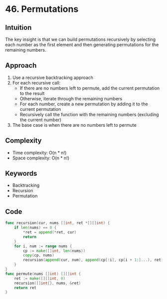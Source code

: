# 46. Permutations

## Intuition

The key insight is that we can build permutations recursively by selecting each number as the first element and then generating permutations for the remaining numbers.

## Approach

1. Use a recursive backtracking approach
2. For each recursive call:
   - If there are no numbers left to permute, add the current permutation to the result
   - Otherwise, iterate through the remaining numbers
   - For each number, create a new permutation by adding it to the current permutation
   - Recursively call the function with the remaining numbers (excluding the current number)
3. The base case is when there are no numbers left to permute

## Complexity

- Time complexity: O(n * n!)
- Space complexity: O(n * n!)

## Keywords

- Backtracking
- Recursion
- Permutation

## Code

```go
func recursion(cur, nums []int, ret *[][]int) {
    if len(nums) == 0 {
        *ret = append(*ret, cur)
        return
    }
    for i, num := range nums {
        cp := make([]int, len(nums))
        copy(cp, nums)
        recursion(append(cur, num), append(cp[:i], cp[i + 1:]...), ret)
    }
}
func permute(nums []int) [][]int {
    ret := make([][]int, 0)
    recursion([]int{}, nums, &ret)
    return ret
}
```
